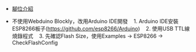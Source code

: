 * [腳位介紹](https://tutorials.webduino.io/zh-tw/docs/basic/board/smart-information.html)

* 不使用Webduino Blockly，改用Arduino IDE開發
    1. Arduino IDE安裝ESP8266板子(https://github.com/esp8266/Arduino)
    2. 使用USB TTL線燒錄程式
    3. 先確認Flash Size，使用Examples -> ESP8266 -> CheckFlashConfig
